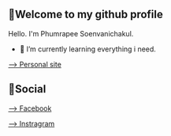 ## 🙏Welcome to my github profile

Hello. I'm Phumrapee Soenvanichakul.

<!-- 🔭 I’m currently working on ... -->
- 🌱 I’m currently learning everything i need.

[--> Personal site](https://phumport.tsgintertrade.com/)

## 📱Social
[--> Facebook](https://web.facebook.com/phumrapee.soenvanichakul.3/)

[--> Instragram](https://www.instagram.com/phumrapeephum/)


